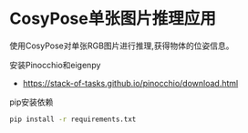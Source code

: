 # CosyPose单张图片推理应用
使用CosyPose对单张RGB图片进行推理,获得物体的位姿信息。


安装Pinocchio和eigenpy
* https://stack-of-tasks.github.io/pinocchio/download.html


pip安装依赖

```bash
pip install -r requirements.txt
```





